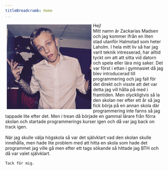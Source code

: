 ```yaml
---
titleBreadcrumb: Home
...
```

<div class="mydiv">
    <img src="../htdocs/img/me.jpg" alt="" style="float:left; width:270px; height:270px; margin:5px;">
    Hej!
    <br>
    Mitt namn är Zackarias Madsen och jag kommer ifrån en liten stad utanför Halmstad som heter Laholm. I hela mitt liv så har jag varit teknik intresserad, har alltid tyckt om att att sitta vid datorn och spela eller lära mig saker. Det var först i ettan i gymnasiet då jag blev introducerad till programmering och jag fall för det direkt och visste att det var detta jag vill hålla på med i framtiden. Men olyckligtvis så la den skolan ner efter ett år så jag fick börja på en annan skola där programmering inte fanns så jag tappade lite efter det. Men i trean då började en gammal lärare från förra skolan och startade programmerings kurser igen och då var jag back on track igen.
    <br><br>
    När jag skulle välja högskola så var det självklart vad den skolan skulle innehålla, men hade lite problem med att hitta en skola som hade det programmet jag ville gå men efter ett tags sökande så hittade jag BTH och då var valet självklart.

    Tack för mig.
</div>
